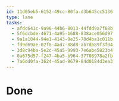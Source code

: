 ```yaml
---
id: 11d05eb5-6152-49cc-80fa-d3b645cc5136
type: lane
tasks:
  - afdc641c-9a96-44b6-8013-44fdd9a7f68b
  - 5f6dcbde-4671-4a95-b688-838ace056d97
  - 9a1a1844-94e1-4143-9e25-78d4ba1c011b
  - fd9d69ae-02f8-4ad7-88d8-ab7db89f3f04
  - 3d8c94ba-5e2c-45a5-9993-7e6abe5823b4
  - 0a675d57-f247-4ba5-b964-37708978a2fb
  - 7a6dd0fa-3624-45ad-9679-84d0184d3ea3
---
```


# Done
